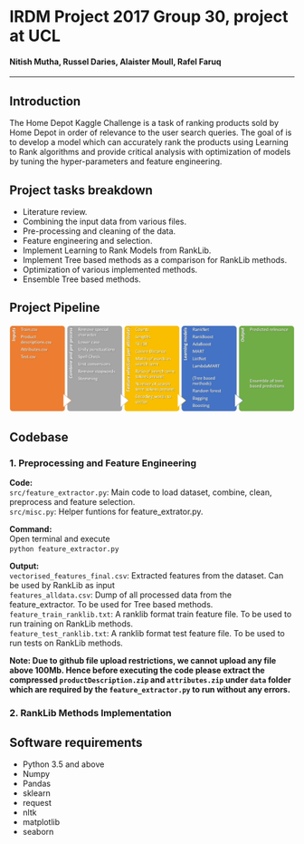 # IRDM Project 2017 Group 30, project at UCL  
#### Nitish Mutha, Russel Daries, Alaister Moull, Rafel Faruq  
---  

## Introduction  
The Home Depot Kaggle Challenge is a task of ranking products sold by Home Depot in order of relevance to the user search queries. 
The goal of is to develop a model which can accurately rank the products using Learning to Rank algorithms and provide critical
analysis with optimization of models by tuning the hyper-parameters and feature engineering.  

## Project tasks breakdown 
- Literature review.  
- Combining the input data from various files.  
- Pre-processing and cleaning of the data.  
- Feature engineering and selection.  
- Implement Learning to Rank Models from RankLib.  
- Implement Tree based methods as a comparison for RankLib methods.  
- Optimization of various implemented methods.  
- Ensemble Tree based methods.  

## Project Pipeline  
![Alt](/images/process.jpg "pipeline")  

## Codebase  
### 1. Preprocessing and Feature Engineering 

**Code:**  
`src/feature_extractor.py`: Main code to load dataset, combine, clean, preprocess and feature selection.  
`src/misc.py`: Helper funtions for feature_extrator.py.  

**Command:**  
Open terminal and execute   
`python feature_extractor.py`  

**Output:**  
`vectorised_features_final.csv`: Extracted features from the dataset. Can be used by RankLib as input   
`features_alldata.csv`: Dump of all processed data from the feature_extractor. To be used for Tree based methods.  
`feature_train_ranklib.txt`: A ranklib format train feature file. To be used to run training on RankLib methods.  
`feature_test_ranklib.txt`: A ranklib format test feature file. To be used to run tests on RankLib methods.  

__Note: Due to github file upload restrictions, we cannot upload any file above 100Mb. Hence before executing the code please extract the compressed `productDescription.zip` and `attributes.zip` under `data` folder which are required by the `feature_extractor.py` to run without any errors.__

### 2. RankLib Methods Implementation

## Software requirements  
* Python 3.5 and above
* Numpy
* Pandas
* sklearn
* request
* nltk
* matplotlib
* seaborn

